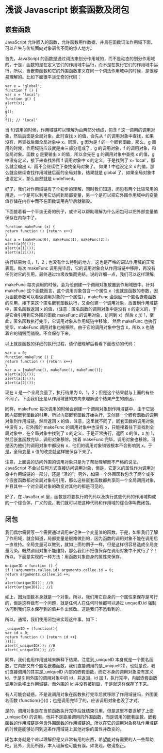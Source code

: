 # 浅谈 Javascript 嵌套函数及闭包

## 嵌套函数

JavaScript 允许嵌入的函数，允许函数用作数据，并且在函数词法作用域下面，可以产生与传统面向对象语言不同的惊人地方。 

首先，JavaScript 的函数是通过词法来划分作用域的，而不是动态的划分作用域的，于是，函数的是在定义它们的作用域中运行，而不是在执行它们的作用域中运行，所以，当嵌套函数和它的外围函数定义在同一个词法作用域中的时候，是很容易理解的。比如下面很平淡无奇的代码： 

```
var x = 'global';   
function f () {   
var x = 'local';   
function g() {   
alert(x);   
}   
g();   
}   
f(); // 'local'  
```

当 f()调用的时候，作用域链可以理解为由两部分组成，包含 f 这一调用的调用对象，然后后面是全局对象。此时查找 x 的值，会先从 f 的调用对象中查找，如果没有，再查找后面全局对象中 x。同理，g 因为是 f 的一个嵌套函数，那么，g 调用的时候，作用域链应该就是由三部分组成了，g 的调用对象，f 的调用对象，和全局对象。函数 g 是要输出 x 的值，所以会先在 g 的调用对象中查找 x 的值，g 中没有定义，接下来查找外围 f 调用对象中 x 的定义，于是找到了 x='local'，那么就会输出 x，而不会继续往下查找全局对象了。 如果 f 中也没定义 x 的值，那么就会继续查找作用域链后面的全局对象，结果就是 global 了。如果全局对象中也没定义，那么自然就是 undefined。 

好了，我们对作用域链有了个初步的理解，同时我们知道，闭包有两个比较常用的用途，一个是可以利用它访问到局部变量，另一个是可以把它外围作用域中的变量值存储在内存中而不在函数调用完毕后就销毁。 

下面接着看一个平淡无奇的例子，或许可以帮助理解为什么闭包可以把外部变量值保存在内存中了。 

```
function makeFunc (x) {   
return function () {return x++}   
}   
var a = [makeFunc(0), makeFunc(1), makeFunc(2)];   
alert(a[0]());   
alert(a[1]());   
alert(a[2]());  
```

执行结果为 0,，1，2；也没有什么特别的地方，这也是严格的词法作用域的正常表现。每次 makeFunc 调用完毕后，它的调用对象会从作用域链中移除，再没有任何对它的引用，最终通过垃圾收集而完结。说的详细一点，我们可以这样理解。 

makeFunc 每次调用的时候，会为他创建一个调用对象放置到作用域链中。针对 makeFunc 这个函数而言，这个调用对象包含一个属性 x（也就是函数的参数，因为函数参数可以看做调用对象的一个属性），makeFunc 会返回一个匿名嵌套函数的引用，接下来这个匿名嵌套函数执行，又会创建一个调用对象，放置到作用域链中，匿名函数返回 x 的值，（注意：匿名函数的调用对象中是没有 x 的定义的，于是它会引用到它外围的函数 makeFunc 的调用对象，访问到 x）然后 x 加 1，至此，匿名函数执行完毕，它调用对象从作用域链中移除， 然后 makeFunc 也执行完毕，makeFunc 调用对象也被移除。由于它的调用对象中包含 x，所以 x 也随着它的销毁而销毁。不会保存下来。 

以上就是函数的详细的执行过程，请仔细理解后看看下面改动的代码： 

```
var x = 0;   
function makeFunc () {   
return function () {return x++}   
}   
var a = [makeFunc(), makeFunc(), makeFunc()];   
alert(a[0]());   
alert(a[1]());   
alert(a[2]());  
```

现在 x 是一个全局变量了，执行结果为 0，1，2；但是这个结果就与上面的有些不同了。下面我们还是从作用域链的方向来理解这个结果产生的原因。 

同样，makeFunc 每次调用的时候会创建一个调用对象到作用域链中，由于它返回内部嵌套函数的引用，所以内部嵌套函数开始执行，又创建一个嵌套函数的调用对象到作用域链。然后返回 x 的值，注意，这里就不同了，嵌套函数的调用对象中没有 x，它外围的 makeFunc 的调用对象中也没有 x，只能接着往下查找到全局对象中，在全局对象中找到了 x 的定义，于是正常执行，返回 x 的值，x 加 1，然后嵌套函数完毕，调用对象移除，接着 makeFunc 完毕，调用对象也移除，可是因为他们的调用对象中都没有 x，他们的调用对象销毁根本不会影响到 x。于是，全局变量 x 值的改变就这样被保存下来了。 

注意，上面说的访问外围的调用对象只是为了帮助理解而不严格的说法，JavaScript 不会以任何方式直接访问调用对象，但是，它定义的属性作为调用对象中作用域链的一部分，还是 “活的”。另外，如果一个外围函数包含了两个或多个嵌套函数都对全局对象有引用，那么这些嵌套函数都共享同一个全局调用对象，并且其中一个对全局对象的改变对其他的都是可见的。 

好了，在 JavaScript 里，函数是将要执行的代码以及执行这些代码的作用域构成的一个综合体，广义的说，我们就可以把这种代码和作用域的综合体叫做闭包。 

## 闭包 

我们偶尔需要写一个需要通过调用来记住一个变量值的函数。于是，如果我们了解了作用域，就会知道，局部变量是很难做到的，因为函数的调用对象不能在调用后一直维持。全局变量可以做到，就如上面的例子一样，但是这样很容易造成全局变量污染。既然调用对象不能维持，那么我们不把值保存在调用对象中不就行了？！所以，下面是实现的一种方法：用函数对象自身的属性来保存。 

```
uniqueID = function () {   
if (!arguments.callee.id) arguments.callee.id = 0;   
return arguments.callee.id ++;   
}   
alert(uniqueID()); //0   
alert(uniqueID()); //1  
```

如上，因为函数本身就是一个对象，所以，我们用它自身的一个属性来保存是可行的，但是这样做有一个问题，就是任何人在任何时候都可以通过 unqueID.id 强制访问到我们原本保存到的值并作出修改。这是我们不愿看到的。 

所以，通常，我们使用闭包来实现这件事。如下： 

```
_uniqueID = (function(){   
var id = 0;   
return function () {return id ++}   
})();   
alert(_uniqueID()); //0   
alert(_uniqueID()); //1  
```

同样，我们也用作用链域来解释下结果。注意到\_uniqueID 本身就是一个匿名函数，它内部又有个匿名嵌套函数，我们直接调用的是\_uniqueID()，也就是说，我们直接调用的其实是\_uniqueID 内部的嵌套函数，而它本身的调用对象没有定义 id，于是引用外围的调用对象中的 id，并返回，id 加 1，执行完毕，内层嵌套函数调用对象移出作用域链。而外围的 id 并没有被销毁，于是就这样保存了下来。 

有人可能会疑惑，不是说调用对象在函数执行完毕后就移除了作用域链吗，外围匿名函数 (function(){})()；也是调用完毕了的，应该调用对象也没了才对。 

是的，调用对象是在当前函数执行完毕后就结束引用，但是这里不要误解了上面_uniqueID() 的调用，他并不是直接调用的外围函数，而是调用的嵌套函数，嵌套函数的作用域链是包含外围函数的作用域链的。所以在它的调用对象移除作用域链的时候是能够访问到这条作用域链上其他对象的属性并改变的。 

闭包本身就是个难以理解但是又非常有用的东西，希望能对有需要的人一些帮助吧。此外，资历所限，本人理解也可能有误，如发现，敬请指正。